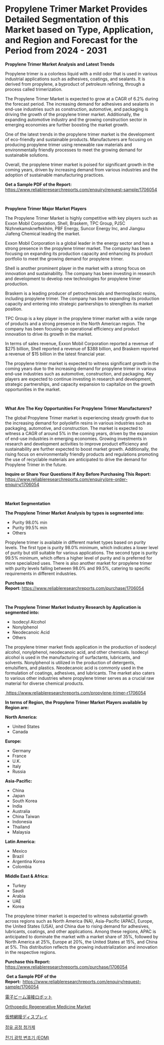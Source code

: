 <p><h1>Propylene Trimer Market Provides Detailed Segmentation of this Market based on Type, Application, and Region and Forecast for the Period from 2024 - 2031</h1></p><p><strong>Propylene Trimer Market Analysis and Latest Trends</strong></p>
<p><p>Propylene trimer is a colorless liquid with a mild odor that is used in various industrial applications such as adhesives, coatings, and sealants. It is derived from propylene, a byproduct of petroleum refining, through a process called trimerization.</p><p>The Propylene Trimer Market is expected to grow at a CAGR of 6.2% during the forecast period. The increasing demand for adhesives and sealants in end-use industries such as construction, automotive, and packaging is driving the growth of the propylene trimer market. Additionally, the expanding automotive industry and the growing construction sector in emerging economies are further boosting the market growth.</p><p>One of the latest trends in the propylene trimer market is the development of eco-friendly and sustainable products. Manufacturers are focusing on producing propylene trimer using renewable raw materials and environmentally friendly processes to meet the growing demand for sustainable solutions.</p><p>Overall, the propylene trimer market is poised for significant growth in the coming years, driven by increasing demand from various industries and the adoption of sustainable manufacturing practices.</p></p>
<p><strong>Get a Sample PDF of the Report:&nbsp;</strong> <a href="https://www.reliableresearchreports.com/enquiry/request-sample/1706054">https://www.reliableresearchreports.com/enquiry/request-sample/1706054</a></p>
<p>&nbsp;</p>
<p><strong>Propylene Trimer Major Market Players</strong></p>
<p><p>The Propylene Trimer Market is highly competitive with key players such as Exxon Mobil Corporation, Shell, Braskem, TPC Group, PJSC Nizhnekamskneftekhim, PBF Energy, Suncor Energy Inc, and Jiangsu Jiafeng Chemical leading the market. </p><p>Exxon Mobil Corporation is a global leader in the energy sector and has a strong presence in the propylene trimer market. The company has been focusing on expanding its production capacity and enhancing its product portfolio to meet the growing demand for propylene trimer.</p><p>Shell is another prominent player in the market with a strong focus on innovation and sustainability. The company has been investing in research and development to develop new technologies for propylene trimer production.</p><p>Braskem is a leading producer of petrochemicals and thermoplastic resins, including propylene trimer. The company has been expanding its production capacity and entering into strategic partnerships to strengthen its market position.</p><p>TPC Group is a key player in the propylene trimer market with a wide range of products and a strong presence in the North American region. The company has been focusing on operational efficiency and product innovation to drive its growth in the market.</p><p>In terms of sales revenue, Exxon Mobil Corporation reported a revenue of $275 billion, Shell reported a revenue of $388 billion, and Braskem reported a revenue of $15 billion in the latest financial year.</p><p>The propylene trimer market is expected to witness significant growth in the coming years due to the increasing demand for propylene trimer in various end-use industries such as automotive, construction, and packaging. Key players are expected to continue investing in research and development, strategic partnerships, and capacity expansion to capitalize on the growth opportunities in the market.</p></p>
<p>&nbsp;</p>
<p><strong>What Are The Key Opportunities For Propylene Trimer Manufacturers?</strong></p>
<p><p>The global Propylene Trimer market is experiencing steady growth due to the increasing demand for polyolefin resins in various industries such as packaging, automotive, and construction. The market is expected to witness a CAGR of around 5% in the coming years, driven by the expansion of end-use industries in emerging economies. Growing investments in research and development activities to improve product efficiency and sustainability are further expected to boost market growth. Additionally, the rising focus on environmentally friendly products and regulations promoting the use of recyclable materials are anticipated to drive the demand for Propylene Trimer in the future.</p></p>
<p><strong>Inquire or Share Your Questions If Any Before Purchasing This Report:</strong> <a href="https://www.reliableresearchreports.com/enquiry/pre-order-enquiry/1706054">https://www.reliableresearchreports.com/enquiry/pre-order-enquiry/1706054</a></p>
<p>&nbsp;</p>
<p><strong>Market Segmentation</strong></p>
<p><strong>The Propylene Trimer Market Analysis by types is segmented into:</strong></p>
<p><ul><li>Purity 98.0% min</li><li>Purity 99.5% min</li><li>Others</li></ul></p>
<p><p>Propylene trimer is available in different market types based on purity levels. The first type is purity 98.0% minimum, which indicates a lower level of purity but still suitable for various applications. The second type is purity 99.5% minimum, which offers a higher level of purity and is preferred for more specialized uses. There is also another market for propylene trimer with purity levels falling between 98.0% and 99.5%, catering to specific requirements in different industries.</p></p>
<p><strong>Purchase this Report:&nbsp;</strong><a href="https://www.reliableresearchreports.com/purchase/1706054">https://www.reliableresearchreports.com/purchase/1706054</a></p>
<p>&nbsp;</p>
<p><strong>The Propylene Trimer Market Industry Research by Application is segmented into:</strong></p>
<p><ul><li>Isodecyl Alcohol</li><li>Nonylphenol</li><li>Neodecanoic Acid</li><li>Others</li></ul></p>
<p><p>The propylene trimer market finds application in the production of isodecyl alcohol, nonylphenol, neodecanoic acid, and other chemicals. Isodecyl alcohol is used in the manufacturing of surfactants, lubricants, and solvents. Nonylphenol is utilized in the production of detergents, emulsifiers, and plastics. Neodecanoic acid is commonly used in the formulation of coatings, adhesives, and lubricants. The market also caters to various other industries where propylene trimer serves as a crucial raw material for diverse chemical products.</p></p>
<p><a href="https://www.reliableresearchreports.com/propylene-trimer-r1706054">&nbsp;https://www.reliableresearchreports.com/propylene-trimer-r1706054</a></p>
<p><strong>In terms of Region, the Propylene Trimer Market Players available by Region are:</strong></p>
<p>
    <p> <strong> North America: </strong>
        <ul>
            <li>United States</li>
            <li>Canada</li>
        </ul>
        </p> 
    <p> <strong> Europe: </strong>
        <ul>
            <li>Germany</li>
            <li>France</li>
            <li>U.K.</li>
            <li>Italy</li>
            <li>Russia</li>
        </ul>
        </p> 
    <p> <strong> Asia-Pacific: </strong>
        <ul>
            <li>China</li>
            <li>Japan</li>
            <li>South Korea</li>
            <li>India</li>
            <li>Australia</li>
            <li>China Taiwan</li>
            <li>Indonesia</li>
            <li>Thailand</li>
            <li>Malaysia</li>
        </ul>
        </p> 
    <p> <strong> Latin America: </strong>
        <ul>
            <li>Mexico</li>
            <li>Brazil</li>
            <li>Argentina Korea</li>
            <li>Colombia</li>
        </ul>
        </p> 
    <p> <strong> Middle East & Africa: </strong>
        <ul>
            <li>Turkey</li>
            <li>Saudi</li>
            <li>Arabia</li>
            <li>UAE</li>
            <li>Korea</li>
        </ul>
    </p>
    </p>
<p><p>The propylene trimer market is expected to witness substantial growth across regions such as North America (NA), Asia-Pacific (APAC), Europe, the United States (USA), and China due to rising demand for adhesives, lubricants, coatings, and other applications. Among these regions, APAC is anticipated to dominate the market with a market share of 35%, followed by North America at 25%, Europe at 20%, the United States at 15%, and China at 5%. This distribution reflects the growing industrialization and innovation in the respective regions.</p></p>
<p><strong>Purchase this Report: </strong><a href="https://www.reliableresearchreports.com/purchase/1706054">https://www.reliableresearchreports.com/purchase/1706054</a></p>
<p>&nbsp;<strong>Get a Sample PDF of the Report:&nbsp;&nbsp;</strong><a href="https://www.reliableresearchreports.com/enquiry/request-sample/1706054">https://www.reliableresearchreports.com/enquiry/request-sample/1706054</a></p>
<p><strong></strong></p>
<p><p><a href="https://github.com/LizaHeller2023/Market-Research-Report-List-1/blob/main/1058038111918.md">電子ビーム溶接ロボット</a></p><p><a href="https://github.com/nafiafirdania/Market-Research-Report-List-1/blob/main/orthopedic-regenerative-medicine-market.md">Orthopedic Regenerative Medicine Market</a></p><p><a href="https://medium.com/@elmoray21/%E4%BB%AE%E6%83%B3%E7%B6%B2%E8%86%9C%E3%83%87%E3%82%A3%E3%82%B9%E3%83%97%E3%83%AC%E3%82%A4%E5%B8%82%E5%A0%B4%E3%81%AE%E5%88%86%E6%9E%90-2024%E5%B9%B4%E3%81%8B%E3%82%892031%E5%B9%B4%E3%81%BE%E3%81%A7%E3%81%AE%E4%B8%96%E7%95%8C%E3%81%AE%E7%94%A3%E6%A5%AD%E3%81%AE%E8%A6%8B%E9%80%9A%E3%81%97%E3%81%A8%E4%BA%88%E6%B8%AC-3884290f2cff">仮想網膜ディスプレイ</a></p><p><a href="https://github.com/emakpiahsopiah/Market-Research-Report-List-1/blob/main/7545112129837.md">정유 공정 첨가제</a></p><p><a href="https://medium.com/@candidarowe2022/%EC%A0%84%EA%B8%B0-%EA%B4%91%ED%95%99-%EB%B3%80%EC%A1%B0%EA%B8%B0-eom-%EC%8B%9C%EC%9E%A5-%EB%B3%B4%EA%B3%A0%EC%84%9C%EB%8A%94-%EC%9D%B4-%EC%8B%9C%EC%9E%A5%EC%9D%98-%EC%B5%9C%EC%8B%A0-%ED%8A%B8%EB%A0%8C%EB%93%9C%EC%99%80-%EC%84%B1%EC%9E%A5-%EA%B8%B0%ED%9A%8C%EB%A5%BC-%EB%B3%B4%EC%97%AC%EC%A4%8D%EB%8B%88%EB%8B%A4-2e6c4ceeb987">전기 광학 변조기 (EOM)</a></p></p>